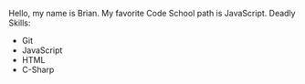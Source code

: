 Hello, my name is Brian.
My favorite Code School path is JavaScript.
Deadly Skills:
* Git
* JavaScript
* HTML
* C-Sharp